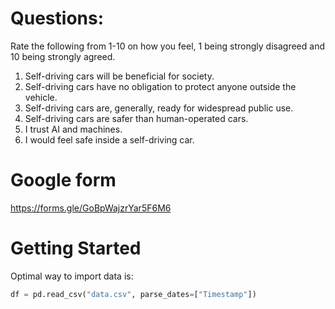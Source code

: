 # Questions: 
Rate the following from 1-10 on how you feel, 1 being strongly disagreed and 10 being strongly agreed.
1. Self-driving cars will be beneficial for society. 
2. Self-driving cars have no obligation to protect anyone outside the vehicle. 
3. Self-driving cars are, generally, ready for widespread public use. 
4. Self-driving cars are safer than human-operated cars. 
5. I trust AI and machines.
6. I would feel safe inside a self-driving car.

# Google form
https://forms.gle/GoBpWajzrYar5F6M6 

# Getting Started 
Optimal way to import data is:
```python
df = pd.read_csv("data.csv", parse_dates=["Timestamp"])
```
